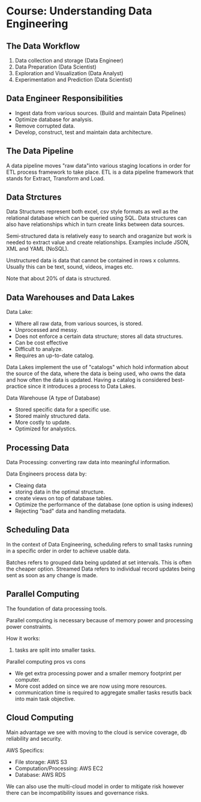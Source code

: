 # Course: Understanding Data Engineering

## The Data Workflow

1. Data collection and storage (Data Engineer)
2. Data Preparation (Data Scientist)
3. Exploration and Visualization (Data Analyst)
4. Experimentation and Prediction (Data Scientist)

## Data Engineer Responsibilities

* Ingest data from various sources. (Build and maintain Data Pipelines)
* Optimize database for analysis.
* Remove corrupted data.
* Develop, construct, test and maintain data architecture.

## The Data Pipeline

A data pipeline moves "raw data"into various staging locations in order for ETL process framework to take place. ETL is a data pipeline framework that stands for Extract, Transform and Load.

## Data Strctures

Data Structures represent both excel, csv style formats as well as the relational database which can be queried using SQL. Data structures can also have relationships which in turn create links between data sources.

Semi-structured data is relatively easy to search and oraganize but work is needed to extract value and create relationships. Examples include JSON, XML and YAML (NoSQL).

Unstructured data is data that cannot be contained in rows x columns. Usually this can be text, sound, videos, images etc.

Note that about 20% of data is structured.

## Data Warehouses and Data Lakes

Data Lake:

* Where all raw data, from various sources, is stored.
* Unprocessed and messy.
* Does not enforce a certain data structure; stores all data structures.
* Can be cost effective
* Difficult to analyze.
* Requires an up-to-date catalog.

Data Lakes implement the use of "catalogs" which hold information about the source of the data, where the data is being used, who owns the data and how often the data is updated. Having a catalog is considered best-practice since it introduces a process to Data Lakes.

Data Warehouse (A type of Database)

* Stored specific data for a specific use.
* Stored mainly structured data.
* More costly to update.
* Optimized for analystics.

## Processing Data

Data Processing: converting raw data into meaningful information.

Data Engineers process data by:

* Cleaing data
* storing data in the optimal structure.
* create views on top of database tables.
* Optimize the performance of the database (one option is using indexes)
* Rejecting "bad" data and handling metadata.

## Scheduling Data

In the context of Data Engineering, scheduling refers to small tasks running in a specific order in order to achieve usable data.

Batches refers to grouped data being updated at set intervals. This is often the cheaper option.
Streamed Data refers to individual record updates being sent as soon as any change is made.

## Parallel Computing

The foundation of data processing tools.

Parallel computing is necessary because of memory power and processing power constraints.

How it works:

1. tasks are split into smaller tasks.

Parallel computing pros vs cons

* We get extra processing power and a smaller memory footprint per computer.
* More cost added on since we are now using more resources.
* communication time is required to aggregate smaller tasks resutls back into main task objective.

## Cloud Computing

Main advantage we see with moving to the cloud is service coverage, db reliability and security.

AWS Specifics:

* File storage: AWS S3
* Computation/Processing: AWS EC2
* Database: AWS RDS

We can also use the multi-cloud model in order to mitigate risk however there can be incompatibility issues and governance risks.

